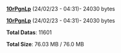 [**10rPgnLp**](/data/10rPgnLp.txt) (24/02/23 - 04:31)- 24030 bytes

[**10rPgnLp**](/data/10rPgnLp.txt) (24/02/23 - 04:31)- 24030 bytes

**Total Datas**: 11601

**Total Size**: 76.03 MB / 76.0 MB